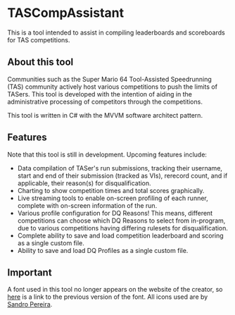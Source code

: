 # TASCompAssistant
This is a tool intended to assist in compiling leaderboards and scoreboards for TAS competitions.

## About this tool
Communities such as the Super Mario 64 Tool-Assisted Speedrunning (TAS) community actively host various competitions to push the limits of TASers. This tool is developed with the intention of aiding in the administrative processing of competitors through the competitions.

This tool is written in C# with the MVVM software architect pattern.

## Features
Note that this tool is still in development.
Upcoming features include:
- Data compilation of TASer's run submissions, tracking their username, start and end of their submission (tracked as VIs), rerecord count, and if applicable, their reason(s) for disqualification.
- Charting to show competition times and total scores graphically.
- Live streaming tools to enable on-screen profiling of each runner, complete with on-screen information of the run.
- Various profile configuration for DQ Reasons! This means, different competitions can choose which DQ Reasons to select from in-program, due to various competitions having differing rulesets for disqualification.
- Complete ability to save and load competition leaderboard and scoring as a single custom file.
- Ability to save and load DQ Profiles as a single custom file.

## Important
A font used in this tool no longer appears on the website of the creator, so [here](https://www.deviantart.com/maxigamer/art/OUTDATED-MOON-GET-A-Super-Mario-Odyssey-Font-732847350) is a link to the previous version of the font.
All icons used are by [Sandro Pereira](http://www.iconarchive.com/show/super-mario-icons-by-ph03nyx.html).
